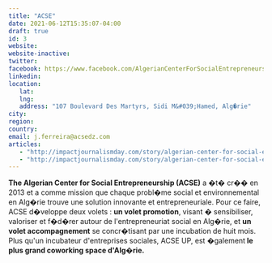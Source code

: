 ```yaml
---
title: "ACSE"
date: 2021-06-12T15:35:07-04:00
draft: true
id: 3
website: 
website-inactive: 
twitter: 
facebook: https://www.facebook.com/AlgerianCenterForSocialEntrepreneurship
linkedin: 
location: 
   lat: 
   lng: 
   address: "107 Boulevard Des Martyrs, Sidi M&#039;Hamed, Alg�rie"
city: 
region: 
country: 
email: j.ferreira@acsedz.com
articles:
   - "http://impactjournalismday.com/story/algerian-center-for-social-entrepreneurship/"
   - "http://impactjournalismday.com/story/algerian-center-for-social-entrepreneurship/"
---
```

<b>The Algerian Center for Social Entrepreneurship (ACSE)</b> a �t� cr�� en 2013 et a comme mission que chaque probl�me social et environnemental en Alg�rie trouve une solution innovante et entrepreneuriale. Pour ce faire, ACSE d�veloppe deux volets : <b>un volet promotion</b>, visant � sensibiliser, valoriser et f�d�rer autour de l'entrepreneuriat social en Alg�rie, et <b>un volet accompagnement</b> se concr�tisant par une incubation de huit mois. Plus qu'un incubateur d'entreprises sociales, ACSE UP, est �galement<b> le plus grand coworking space d'Alg�rie. </b>
